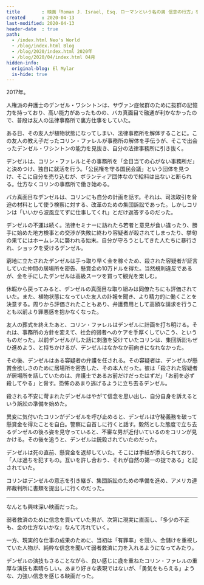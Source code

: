 ```yaml
---
title        : 映画「Roman J. Israel, Esq. ローマンという名の男 信念の行方」を観た
created      : 2020-04-13
last-modified: 2020-04-13
header-date  : true
path:
  - /index.html Neo's World
  - /blog/index.html Blog
  - /blog/2020/index.html 2020年
  - /blog/2020/04/index.html 04月
hidden-info:
  original-blog: El Mylar
  is-hide: true
---
```


2017年。

人権派の弁護士のデンゼル・ワシントンは、サヴァン症候群のために抜群の記憶力を持っており、高い能力があったものの、バカ真面目で融通が利かなかったので、普段は友人の法律事務所で裏方仕事をしていた。

ある日、その友人が植物状態になってしまい、法律事務所を解体することに。この友人の教え子だったコリン・ファレルが事務所の解体を手伝うが、そこで出会ったデンゼル・ワシントンの能力を見抜き、自分の法律事務所に引き抜く。

デンゼルは、コリン・ファレルとその事務所を「金目当ての心がない事務所だ」と決めつけ、独自に就活を行う。「公民権を守る国民会議」という団体を見つけ、そこに自分を売り込むが、ボランティア団体なので給料は出ないと断られる。仕方なくコリンの事務所で働き始める。

バカ真面目なデンゼルは、コリンにも自分の計画を話す。それは、司法取引を脅迫の材料として使う検察に対する、改革のための集団訴訟であった。しかしコリンは「いいから波風立てずに仕事してくれ」とだけ返答するのだった。

デンゼルの不運は続く。法律セミナーに訪れたら若者と意見が食い違ったり、勝手に始めた地方検事との交渉が失敗に終わり容疑者が殺されてしまったり、挙句の果てにはホームレスに襲われる始末。自分が守ろうとしてきた人たちに暴行され、ショックを受けるデンゼル。

窮地に立たされたデンゼルは手っ取り早く金を稼ぐため、殺された容疑者が証言していた仲間の居場所を密告、懸賞金の10万ドルを得た。当然規則違反であるが、金を手にしたデンゼルは高級スーツを買って観光を楽しむ。

休暇から戻ってみると、デンゼルの真面目な取り組みは同僚たちにも評価されていた。また、植物状態になっていた友人の訃報を聞き、より精力的に働くことを決意する。周りから評価されたこともあり、弁護費用として高額な請求を行うことも以前より罪悪感を抱かなくなった。

友人の葬式を終えたあと、コリン・ファレルはデンゼルに計画を打ち明ける。それは、事務所の方針を変えて、社会的弱者へのケアを手厚くしていこう、というものだった。以前デンゼルがした話に刺激を受けていたコリンは、集団訴訟もぜひ進めよう、と持ちかけるが、デンゼルはなかなか前向きになれなかった。

その後、デンゼルはある容疑者の弁護を任される。その容疑者は、デンゼルが懸賞金欲しさのために居場所を密告した、その本人だった。彼は「殺された容疑者が居場所を話していたのは、弁護士であるお前だけだったはずだ」「お前を必ず殺してやる」と脅す。恐怖のあまり逃げるように立ち去るデンゼル。

殺される不安に苛まれたデンゼルはやがて信念を思い出し、自分自身を訴えるという訴訟の準備を始めた。

異変に気付いたコリンがデンゼルを呼び止めると、デンゼルは守秘義務を破って懸賞金を得たことを自白。警察に自首しに行くと話す。毅然とした態度で立ち去るデンゼルの後ろ姿を見守っていると、不審な男が近付いているのをコリンが見かける。その後を追うと、デンゼルは銃殺されていたのだった。

デンゼルは死の直前、懸賞金を返却していた。そこには手紙が添えられており、「人は過ちを犯すもの。互いを許し合おう、それが自然の第一の掟である」と記されていた。

コリンはデンゼルの意志を引き継ぎ、集団訴訟のための準備を進め、アメリカ連邦裁判所に書類を提出しに行くのだった。

---

なんとも興味深い映画だった。

弱者救済のために信念を貫いていた男が、次第に現実に直面し、「多少の不正も、金の仕方ないかな」なんて汚れていく。

一方、現実的な仕事の成果のために、当初は「有罪率」を競い、金儲けを重視していた人物が、純粋な信念を聞いて弱者救済に力を入れるようになってみたり。

デンゼルの演技もさることながら、良い感じに歳を重ねたコリン・ファレルの重厚な演技も素晴らしい。あまり好きな表現ではないが、「勇気をもらえる」ような、力強い信念を感じる映画だった。
